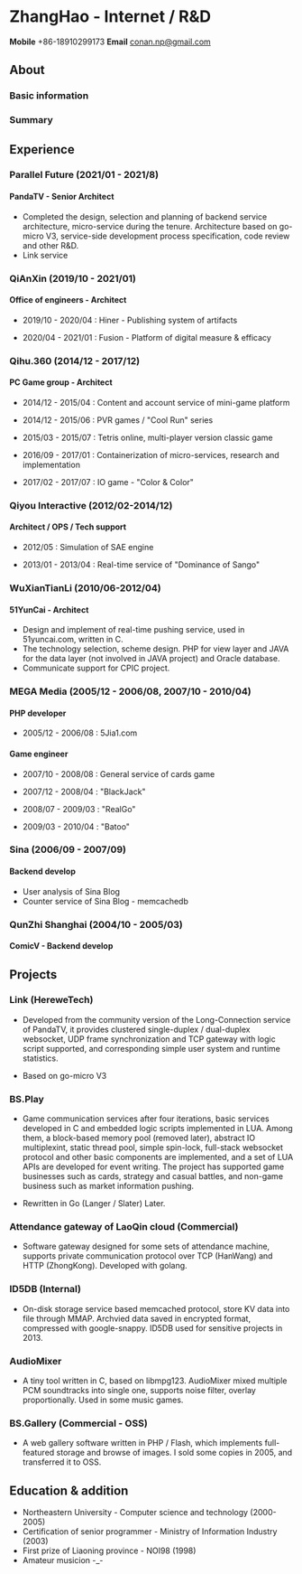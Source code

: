 # ZhangHao - Internet / R&D

**Mobile** +86-18910299173
**Email** [conan.np@gmail.com](mailto:conan.np@gmail.com)

## About

### Basic information

### Summary

## Experience

### Parallel Future (2021/01 - 2021/8)

#### PandaTV - Senior Architect

- Completed the design, selection and planning of backend service architecture, micro-service during the tenure. Architecture based on go-micro V3, service-side development process specification, code review and other R&D.
- Link service

### QiAnXin (2019/10 - 2021/01)

#### Office of engineers - Architect

- 2019/10 - 2020/04 : Hiner - Publishing system of artifacts

- 2020/04 - 2021/01 : Fusion - Platform of digital measure & efficacy

### Qihu.360 (2014/12 - 2017/12)

#### PC Game group - Architect

- 2014/12 - 2015/04 : Content and account service of mini-game platform

- 2014/12 - 2015/06 : PVR games / "Cool Run" series

- 2015/03 - 2015/07 : Tetris online, multi-player version classic game

- 2016/09 - 2017/01 : Containerization of micro-services, research and implementation

- 2017/02 - 2017/07 : IO game - "Color & Color"

### Qiyou Interactive (2012/02-2014/12)

#### Architect / OPS / Tech support

- 2012/05 : Simulation of SAE engine

- 2013/01 - 2013/04 : Real-time service of "Dominance of Sango"

### WuXianTianLi (2010/06-2012/04)

#### 51YunCai - Architect

- Design and implement of real-time pushing service, used in 51yuncai.com, written in C.
- The technology selection, scheme design. PHP for view layer and JAVA for the data layer (not involved in JAVA project) and Oracle database.
- Communicate support for CPIC project.

### MEGA Media (2005/12 - 2006/08, 2007/10 - 2010/04)

#### PHP developer

- 2005/12 - 2006/08 : 5Jia1.com

#### Game engineer

- 2007/10 - 2008/08 : General service of cards game

- 2007/12 - 2008/04 : "BlackJack"

- 2008/07 - 2009/03 : "RealGo"

- 2009/03 - 2010/04 : "Batoo"

### Sina (2006/09 - 2007/09)

#### Backend develop

- User analysis of Sina Blog
- Counter service of Sina Blog - memcachedb

### QunZhi Shanghai (2004/10 - 2005/03)

#### ComicV - Backend develop

## Projects

### Link (HereweTech)

- Developed from the community version of the Long-Connection service of PandaTV, it provides clustered single-duplex / dual-duplex websocket, UDP frame synchronization and TCP gateway with logic script supported, and corresponding simple user system and runtime statistics.

- Based on go-micro V3

### BS.Play

- Game communication services after four iterations, basic services developed in C and embedded logic scripts implemented in LUA. Among them, a block-based memory pool (removed later), abstract IO multiplexint, static thread pool, simple spin-lock, full-stack websocket protocol and other basic components are implemented, and a set of LUA APIs are developed for event writing. The project has supported game businesses such as cards, strategy and casual battles, and non-game business such as market information pushing.

- Rewritten in Go (Langer / Slater) Later.

### Attendance gateway of LaoQin cloud (Commercial)

- Software gateway designed for some sets of attendance machine, supports private communication protocol over TCP (HanWang) and HTTP (ZhongKong). Developed with golang.

### ID5DB (Internal)

- On-disk storage service based memcached protocol, store KV data into file through MMAP. Archvied data saved in encrypted format, compressed with google-snappy. ID5DB used for sensitive projects in 2013.

### AudioMixer

- A tiny tool written in C, based on libmpg123. AudioMixer mixed multiple PCM soundtracks into single one, supports noise filter, overlay proportionally. Used in some music games.

### BS.Gallery (Commercial - OSS)

- A web gallery software written in PHP / Flash, which implements full-featured storage and browse of images. I sold some copies in 2005, and transferred it to OSS.

## Education & addition

- Northeastern University - Computer science and technology (2000-2005)
- Certification of senior programmer - Ministry of Information Industry (2003)
- First prize of Liaoning province - NOI98 (1998)
- Amateur musicion -_-
